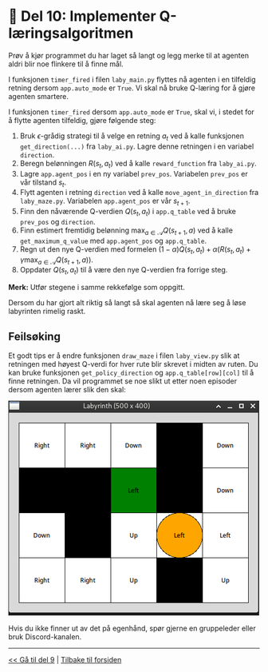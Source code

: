 # &#129504; Del 10: Implementer Q-læringsalgoritmen

Prøv å kjør programmet du har laget så langt og legg merke til at agenten aldri blir noe flinkere til å finne mål.

I funksjonen `timer_fired` i filen `laby_main.py` flyttes nå agenten i en tilfeldig retning dersom `app.auto_mode` er `True`. Vi skal nå bruke Q-læring for å gjøre agenten smartere.

I funksjonen `timer_fired` dersom `app.auto_mode` er `True`, skal vi, i stedet for å flytte agenten tilfeldig, gjøre følgende steg:

1. Bruk $\epsilon$-grådig strategi til å velge en retning $a_t$ ved å kalle funksjonen `get_direction(...)` fra `laby_ai.py`. Lagre denne retningen i en variabel `direction`.
2. Beregn belønningen $R(s_t, a_t)$ ved å kalle `reward_function` fra `laby_ai.py`.
3. Lagre `app.agent_pos` i en ny variabel `prev_pos`. Variabelen `prev_pos` er vår tilstand $s_t$.
4. Flytt agenten i retning `direction` ved å kalle `move_agent_in_direction` fra `laby_maze.py`. Variabelen `app.agent_pos` er vår $s_{t+1}$.
5. Finn den nåværende Q-verdien $Q(s_t, a_t)$ i `app.q_table` ved å bruke `prev_pos` og `direction`.
6. Finn estimert fremtidig belønning $\max_{a\in\mathcal{A}}Q(s_{t+1}, a)$ ved å kalle `get_maximum_q_value` med `app.agent_pos` og `app.q_table`.
7. Regn ut den nye Q-verdien med formelen $(1-\alpha)Q(s_t, a_t) + \alpha\left(R(s_t, a_t) + \gamma\max_{a\in\mathcal{A}}Q(s_{t+1}, a)\right)$.
8. Oppdater $Q(s_t, a_t)$ til å være den nye Q-verdien fra forrige steg.

**Merk:** Utfør stegene i samme rekkefølge som oppgitt.

Dersom du har gjort alt riktig så langt så skal agenten nå lære seg å løse labyrinten rimelig raskt.

## Feilsøking

Et godt tips er å endre funksjonen `draw_maze` i filen `laby_view.py` slik at retningen med høyest Q-verdi for hver rute blir skrevet i midten av ruten. Du kan bruke funksjonen `get_policy_direction` og `app.q_table[row][col]` til å finne retningen. Da vil programmet se noe slikt ut etter noen episoder dersom agenten lærer slik den skal: 

![Eksempel på tekst som viser retning med høyest Q-verdi.](./img/direction_text.png)

Hvis du ikke finner ut av det på egenhånd, spør gjerne en gruppeleder eller bruk Discord-kanalen.

---

[<< Gå til del 9](./del_9.md) | [Tilbake til forsiden](./README.md)
